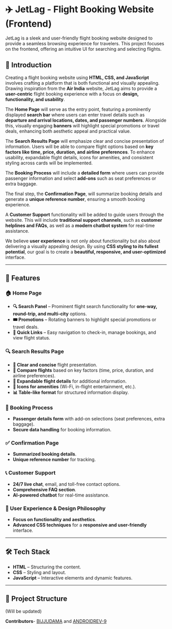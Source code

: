 # ✈️ JetLag - Flight Booking Website (Frontend)

JetLag is a sleek and user-friendly flight booking website designed to provide a seamless browsing experience for travelers. This project focuses on the frontend, offering an intuitive UI for searching and selecting flights.

## 📝 Introduction

Creating a flight booking website using **HTML, CSS, and JavaScript** involves crafting a platform that is both functional and visually appealing. Drawing inspiration from the **Air India** website, JetLag aims to provide a **user-centric** flight booking experience with a focus on **design, functionality, and usability**.

The **Home Page** will serve as the entry point, featuring a prominently displayed **search bar** where users can enter travel details such as **departure and arrival locations, dates, and passenger numbers**. Alongside this, visually engaging **banners** will highlight special promotions or travel deals, enhancing both aesthetic appeal and practical value.

The **Search Results Page** will emphasize clear and concise presentation of information. Users will be able to compare flight options based on **key factors like time, price, duration, and airline preferences**. To enhance usability, expandable flight details, icons for amenities, and consistent styling across cards will be implemented.

The **Booking Process** will include a **detailed form** where users can provide passenger information and select **add-ons** such as seat preferences or extra baggage. 

The final step, the **Confirmation Page**, will summarize booking details and generate a **unique reference number**, ensuring a smooth booking experience.

A **Customer Support** functionality will be added to guide users through the website. This will include **traditional support channels**, such as **customer helplines and FAQs**, as well as a **modern chatbot system** for real-time assistance.

We believe **user experience** is not only about functionality but also about delivering a visually appealing design. By using **CSS styling to its fullest potential**, our goal is to create a **beautiful, responsive, and user-optimized** interface.

---

## 🚀 Features

### 🏠 Home Page
- **🔍 Search Panel** – Prominent flight search functionality for **one-way, round-trip, and multi-city** options.
- **🎟️ Promotions** – Rotating banners to highlight special promotions or travel deals.
- **🔗 Quick Links** – Easy navigation to check-in, manage bookings, and view flight status.

### 🔍 Search Results Page
- **📌 Clear and concise** flight presentation.
- **🔄 Compare flights** based on key factors (time, price, duration, and airline preferences).
- **📂 Expandable flight details** for additional information.
- **🔔 Icons for amenities** (Wi-Fi, in-flight entertainment, etc.).
- **📊 Table-like format** for structured information display.

### 📝 Booking Process
- **Passenger details form** with add-on selections (seat preferences, extra baggage).
- **Secure data handling** for booking information.

### ✅ Confirmation Page
- **Summarized booking details**.
- **Unique reference number** for tracking.

### 📞 Customer Support
- **24/7 live chat**, email, and toll-free contact options.
- **Comprehensive FAQ section**.
- **AI-powered chatbot** for real-time assistance.

### 🎨 User Experience & Design Philosophy
- **Focus on functionality and aesthetics**.
- **Advanced CSS techniques** for a **responsive and user-friendly** interface.

---

## 🛠️ Tech Stack

- **HTML** – Structuring the content.
- **CSS** – Styling and layout.
- **JavaScript** – Interactive elements and dynamic features.

---

## 📂 Project Structure 
(Will be updated)

**Contributors**- [BIJJUDAMA](https://github.com/BIJJUDAMA) and [ANDROIDREV-9](https://github.com/ANDROIDREV-9)
